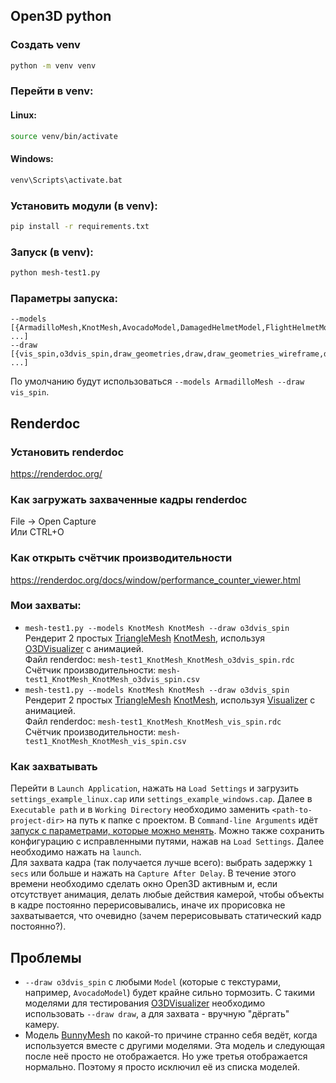 ## Open3D python
### Создать venv
```sh
python -m venv venv
```
### Перейти в venv:
#### Linux:
```sh
source venv/bin/activate
```
#### Windows:
```sh
venv\Scripts\activate.bat
```
### Установить модули (в venv):
```sh
pip install -r requirements.txt
```
### Запуск (в venv):
```sh
python mesh-test1.py
```
### Параметры запуска:
```
--models [{ArmadilloMesh,KnotMesh,AvocadoModel,DamagedHelmetModel,FlightHelmetModel,MonkeyModel,SwordModel} ...]
--draw [{vis_spin,o3dvis_spin,draw_geometries,draw,draw_geometries_wireframe,draw_geometries_back_face,draw_geometries_wireframe_back_face} ...]
```
По умолчанию будут использоваться `--models ArmadilloMesh --draw vis_spin`.
## Renderdoc
### Установить renderdoc
https://renderdoc.org/
### Как загружать захваченные кадры renderdoc
File -> Open Capture\
Или CTRL+O
### Как открыть счётчик производительности
https://renderdoc.org/docs/window/performance_counter_viewer.html
### Мои захваты:
- `mesh-test1.py --models KnotMesh KnotMesh --draw o3dvis_spin`\
Рендерит 2 простых [TriangleMesh](https://www.open3d.org/docs/release/python_api/open3d.geometry.TriangleMesh.html) [KnotMesh](https://www.open3d.org/docs/release/python_api/open3d.data.KnotMesh.html), используя [O3DVisualizer](https://www.open3d.org/docs/release/python_api/open3d.visualization.O3DVisualizer.html) с анимацией.\
Файл renderdoc: `mesh-test1_KnotMesh_KnotMesh_o3dvis_spin.rdc`\
Счётчик производительности: `mesh-test1_KnotMesh_KnotMesh_o3dvis_spin.csv`
- `mesh-test1.py --models KnotMesh KnotMesh --draw o3dvis_spin`\
Рендерит 2 простых [TriangleMesh](https://www.open3d.org/docs/release/python_api/open3d.geometry.TriangleMesh.html) [KnotMesh](https://www.open3d.org/docs/release/python_api/open3d.data.KnotMesh.html), используя [Visualizer](https://www.open3d.org/docs/release/python_api/open3d.visualization.Visualizer.html) с анимацией.\
Файл renderdoc: `mesh-test1_KnotMesh_KnotMesh_vis_spin.rdc`\
Счётчик производительности: `mesh-test1_KnotMesh_KnotMesh_vis_spin.csv`
### Как захватывать
Перейти в `Launch Application`, нажать на `Load Settings` и загрузить `settings_example_linux.cap` или `settings_example_windows.cap`. Далее в `Executable path` и в `Working Directory` необходимо заменить `<path-to-project-dir>` на путь к папке с проектом. В `Command-line Arguments` идёт [запуск с параметрами, которые можно менять](#запуск-в-venv). Можно также сохранить конфигурацию с исправленными путями, нажав на `Load Settings`. Далее необходимо нажать на `launch`.\
Для захвата кадра (так получается лучше всего): выбрать задержку `1 secs` или больше и нажать на `Capture After Delay`. В течение этого времени необходимо сделать окно Open3D активным и, если отсутствует анимация, делать любые действия камерой, чтобы объекты в кадре постоянно перерисовывались, иначе их прорисовка не захватывается, что очевидно (зачем перерисовывать статический кадр постоянно?).
## Проблемы
- `--draw o3dvis_spin` с любыми `Model` (которые с текстурами, например, `AvocadoModel`) будет крайне сильно тормозить. С такими моделями для тестирования [O3DVisualizer](https://www.open3d.org/docs/release/python_api/open3d.visualization.Visualizer.html) необходимо использовать `--draw draw`, а для захвата - вручную "дёргать" камеру.
- Модель [BunnyMesh](https://www.open3d.org/docs/release/python_api/open3d.data.BunnyMesh.html) по какой-то причине странно себя ведёт, когда используется вместе с другими моделями. Эта модель и следующая после неё просто не отображается. Но уже третья отображается нормально. Поэтому я просто исключил её из списка моделей.
